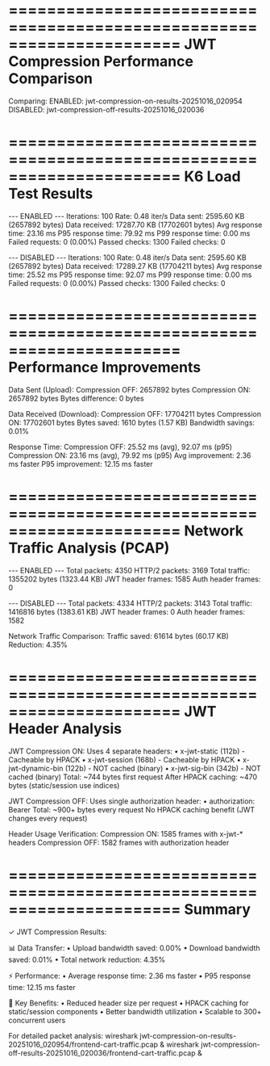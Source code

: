 ======================================================================
  JWT Compression Performance Comparison
======================================================================

Comparing:
  ENABLED:  jwt-compression-on-results-20251016_020954
  DISABLED: jwt-compression-off-results-20251016_020036

======================================================================
  K6 Load Test Results
======================================================================

--- ENABLED ---
  Iterations:        100
  Rate:              0.48 iter/s
  Data sent:         2595.60 KB (2657892 bytes)
  Data received:     17287.70 KB (17702601 bytes)
  Avg response time: 23.16 ms
  P95 response time: 79.92 ms
  P99 response time: 0.00 ms
  Failed requests:   0 (0.00%)
  Passed checks:     1300
  Failed checks:     0

--- DISABLED ---
  Iterations:        100
  Rate:              0.48 iter/s
  Data sent:         2595.60 KB (2657892 bytes)
  Data received:     17289.27 KB (17704211 bytes)
  Avg response time: 25.52 ms
  P95 response time: 92.07 ms
  P99 response time: 0.00 ms
  Failed requests:   0 (0.00%)
  Passed checks:     1300
  Failed checks:     0

======================================================================
  Performance Improvements
======================================================================

Data Sent (Upload):
  Compression OFF:   2657892 bytes
  Compression ON:    2657892 bytes
  Bytes difference:  0 bytes

Data Received (Download):
  Compression OFF:   17704211 bytes
  Compression ON:    17702601 bytes
  Bytes saved:       1610 bytes (1.57 KB)
  Bandwidth savings: 0.01%

Response Time:
  Compression OFF:   25.52 ms (avg), 92.07 ms (p95)
  Compression ON:    23.16 ms (avg), 79.92 ms (p95)
  Avg improvement:   2.36 ms faster
  P95 improvement:   12.15 ms faster

======================================================================
  Network Traffic Analysis (PCAP)
======================================================================

--- ENABLED ---
  Total packets:     4350
  HTTP/2 packets:    3169
  Total traffic:     1355202 bytes (1323.44 KB)
  JWT header frames: 1585
  Auth header frames: 0

--- DISABLED ---
  Total packets:     4334
  HTTP/2 packets:    3143
  Total traffic:     1416816 bytes (1383.61 KB)
  JWT header frames: 0
  Auth header frames: 1582

Network Traffic Comparison:
  Traffic saved:     61614 bytes (60.17 KB)
  Reduction:         4.35%

======================================================================
  JWT Header Analysis
======================================================================

JWT Compression ON:
  Uses 4 separate headers:
    • x-jwt-static       (112b) - Cacheable by HPACK
    • x-jwt-session      (168b) - Cacheable by HPACK
    • x-jwt-dynamic-bin  (122b) - NOT cached (binary)
    • x-jwt-sig-bin      (342b) - NOT cached (binary)
  Total: ~744 bytes first request
  After HPACK caching: ~470 bytes (static/session use indices)

JWT Compression OFF:
  Uses single authorization header:
    • authorization: Bearer <full-jwt>
  Total: ~900+ bytes every request
  No HPACK caching benefit (JWT changes every request)

Header Usage Verification:
  Compression ON:  1585 frames with x-jwt-* headers
  Compression OFF: 1582 frames with authorization header

======================================================================
  Summary
======================================================================

✓ JWT Compression Results:

  📊 Data Transfer:
     • Upload bandwidth saved:   0.00%
     • Download bandwidth saved: 0.01%
     • Total network reduction:  4.35%

  ⚡ Performance:
     • Average response time:    2.36 ms faster
     • P95 response time:        12.15 ms faster

  🎯 Key Benefits:
     • Reduced header size per request
     • HPACK caching for static/session components
     • Better bandwidth utilization
     • Scalable to 300+ concurrent users

For detailed packet analysis:
  wireshark jwt-compression-on-results-20251016_020954/frontend-cart-traffic.pcap &
  wireshark jwt-compression-off-results-20251016_020036/frontend-cart-traffic.pcap &